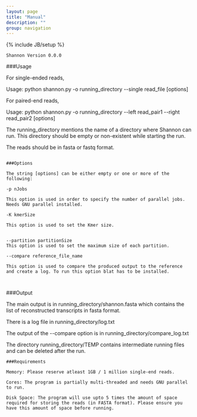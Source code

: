 ```yaml
---
layout: page
title: "Manual"
description: ""
group: navigation
---
```

{% include JB/setup %}

~~~
Shannon Version 0.0.0

~~~
###Usage

For single-ended reads,

Usage: python shannon.py -o running_directory \-\-single read_file  [options]

For paired-end reads,

Usage: python shannon.py -o running_directory \-\-left read_pair1 \-\-right read_pair2  [options]

The running_directory mentions the name of a directory where Shannon can run. This directory should be empty or non-existent while starting the run. 

The reads should be in fasta or fastq format. 

~~~

###Options

The string [options] can be either empty or one or more of the following: 

-p nJobs

This option is used in order to specify the number of parallel jobs. Needs GNU parallel installed. 

-K kmerSize

This option is used to set the Kmer size.


--partition partitionSize
This option is used to set the maximum size of each partition.

--compare reference_file_name

This option is used to compare the produced output to the reference and create a log. To run this option blat has to be installed. 



~~~

###Output 

The main output is in running_directory/shannon.fasta which contains the list of reconstructed transcripts in fasta format.

There is a log file in running_directory/log.txt 

The output of the --compare option is in running_directory/compare_log.txt

The directory running_directory/TEMP contains intermediate running files and can be deleted after the run.

~~~
###Requirements

Memory: Please reserve atleast 1GB / 1 million single-end reads.

Cores: The program is partially multi-threaded and needs GNU parallel to run.

Disk Space: The program will use upto 5 times the amount of space required for storing the reads (in FASTA format). Please ensure you have this amount of space before running.
